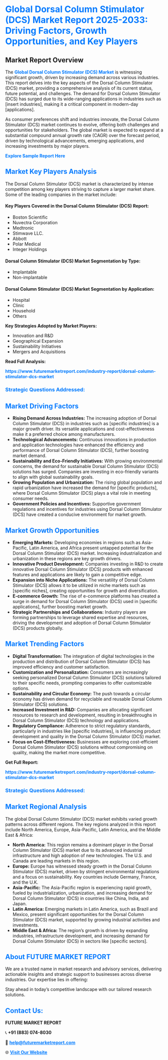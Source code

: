 <h1 style="color: #007BFF;">Global Dorsal Column Stimulator (DCS) Market Report 2025-2033: Driving Factors, Growth Opportunities, and Key Players</h1>

<section id="overview">
<h2>Market Report Overview</h2>
<p>The <a href="https://www.futuremarketreport.com/industry-report/dorsal-column-stimulator-dcs-market" style="color: #007BFF; text-decoration: none;"><strong>Global Dorsal Column Stimulator (DCS) Market</strong></a> is witnessing significant growth, driven by increasing demand across various industries. This report delves into the key aspects of the Dorsal Column Stimulator (DCS) market, providing a comprehensive analysis of its current status, future potential, and challenges. The demand for Dorsal Column Stimulator (DCS) has surged due to its wide-ranging applications in industries such as [insert industries], making it a critical component in modern-day [applications].</p>
<p>As consumer preferences shift and industries innovate, the Dorsal Column Stimulator (DCS) market continues to evolve, offering both challenges and opportunities for stakeholders. The global market is expected to expand at a substantial compound annual growth rate (CAGR) over the forecast period, driven by technological advancements, emerging applications, and increasing investments by major players.</p>
</section>

<section id="overview">
<p><a href="https://www.futuremarketreport.com/request-sample/reportId=79375" style="color: #007BFF; text-decoration: none;"><strong>Explore Sample Report Here</strong></a></p>
</section>

<section id="key-players">
<h2 style="color: #007BFF;">Market Key Players Analysis</h2>
<p>The Dorsal Column Stimulator (DCS) market is characterized by intense competition among key players striving to capture a larger market share. Some of the leading companies in the market include:</p>
<h4>Key Players Covered in the Dorsal Column Stimulator (DCS) Report:</h4>
<ul><li>Boston Scientific</li><li>Nuvectra Corporation</li><li>Medtronic</li><li>Stimwave LLC.</li><li>Abbott</li><li>Polar Medical</li><li>Integer Holdings</li></ul>
<h4>Dorsal Column Stimulator (DCS) Market Segmentation by Type:</h4>
<ul><li>Implantable</li><li>Non-implantable</li></ul>

<h4>Dorsal Column Stimulator (DCS) Market Segmentation by Application:</h4>
<ul><li>Hospital</li><li>Clinic</li><li>Household</li><li>Others</li></ul>
<p><strong>Key Strategies Adopted by Market Players:</strong></p>
<ul>
<li>Innovation and R&D</li>
<li>Geographical Expansion</li>
<li>Sustainability Initiatives</li>
<li>Mergers and Acquisitions</li>
</ul>
</section>

<section>
<p><strong>Read Full Analysis: </strong></p><a href="https://www.futuremarketreport.com/industry-report/dorsal-column-stimulator-dcs-market" style="color: #007BFF; text-decoration: none;"><strong>https://www.futuremarketreport.com/industry-report/dorsal-column-stimulator-dcs-market</strong></a>
<h3 style="color: #007BFF;">Strategic Questions Addressed:</h3>
</section>

<section id="driving-factors">
<h2 style="color: #007BFF;">Market Driving Factors</h2>
<ul>
<li><strong>Rising Demand Across Industries:</strong> The increasing adoption of Dorsal Column Stimulator (DCS) in industries such as [specific industries] is a major growth driver. Its versatile applications and cost-effectiveness make it a preferred choice among manufacturers.</li>
<li><strong>Technological Advancements:</strong> Continuous innovations in production and application technologies have enhanced the efficiency and performance of Dorsal Column Stimulator (DCS), further boosting market demand.</li>
<li><strong>Sustainability and Eco-Friendly Initiatives:</strong> With growing environmental concerns, the demand for sustainable Dorsal Column Stimulator (DCS) solutions has surged. Companies are investing in eco-friendly variants to align with global sustainability goals.</li>
<li><strong>Growing Population and Urbanization:</strong> The rising global population and rapid urbanization have increased the demand for [specific products], where Dorsal Column Stimulator (DCS) plays a vital role in meeting consumer needs.</li>
<li><strong>Government Policies and Incentives:</strong> Supportive government regulations and incentives for industries using Dorsal Column Stimulator (DCS) have created a conducive environment for market growth.</li>
</ul>
</section>

<section id="growth-opportunities">
<h2 style="color: #007BFF;">Market Growth Opportunities</h2>
<ul>
<li><strong>Emerging Markets:</strong> Developing economies in regions such as Asia-Pacific, Latin America, and Africa present untapped potential for the Dorsal Column Stimulator (DCS) market. Increasing industrialization and urbanization in these regions are key growth drivers.</li>
<li><strong>Innovative Product Development:</strong> Companies investing in R&D to create innovative Dorsal Column Stimulator (DCS) products with enhanced features and applications are likely to gain a competitive edge.</li>
<li><strong>Expansion into Niche Applications:</strong> The versatility of Dorsal Column Stimulator (DCS) allows it to be utilized in niche markets such as [specific niches], creating opportunities for growth and diversification.</li>
<li><strong>E-commerce Growth:</strong> The rise of e-commerce platforms has created a surge in demand for Dorsal Column Stimulator (DCS) used in [specific applications], further boosting market growth.</li>
<li><strong>Strategic Partnerships and Collaborations:</strong> Industry players are forming partnerships to leverage shared expertise and resources, driving the development and adoption of Dorsal Column Stimulator (DCS) products globally.</li>
</ul>
</section>

<section id="trending-factors">
<h2 style="color: #007BFF;">Market Trending Factors</h2>
<ul>
<li><strong>Digital Transformation:</strong> The integration of digital technologies in the production and distribution of Dorsal Column Stimulator (DCS) has improved efficiency and customer satisfaction.</li>
<li><strong>Customization and Personalization:</strong> Consumers are increasingly seeking personalized Dorsal Column Stimulator (DCS) solutions tailored to their specific needs, prompting companies to offer customizable options.</li>
<li><strong>Sustainability and Circular Economy:</strong> The push towards a circular economy has driven demand for recyclable and reusable Dorsal Column Stimulator (DCS) solutions.</li>
<li><strong>Increased Investment in R&D:</strong> Companies are allocating significant resources to research and development, resulting in breakthroughs in Dorsal Column Stimulator (DCS) technology and applications.</li>
<li><strong>Regulatory Compliance:</strong> Adherence to strict regulatory standards, particularly in industries like [specific industries], is influencing product development and quality in the Dorsal Column Stimulator (DCS) market.</li>
<li><strong>Focus on Cost-Effectiveness:</strong> Businesses are exploring cost-efficient Dorsal Column Stimulator (DCS) solutions without compromising on quality, making the market more competitive.</li>
</ul>
</section>

<section>
<p><strong>Get Full Report: </strong></p><a href="https://www.futuremarketreport.com/industry-report/dorsal-column-stimulator-dcs-market" style="color: #007BFF; text-decoration: none;"><strong>https://www.futuremarketreport.com/industry-report/dorsal-column-stimulator-dcs-market</strong></a>
<h3 style="color: #007BFF;">Strategic Questions Addressed:</h3>
</section>


<section id="regional-analysis">
<h2 style="color: #007BFF;">Market Regional Analysis</h2>
<p>The global Dorsal Column Stimulator (DCS) market exhibits varied growth patterns across different regions. The key regions analyzed in this report include North America, Europe, Asia-Pacific, Latin America, and the Middle East & Africa:</p>
<ul>
<li><strong>North America:</strong> This region remains a dominant player in the Dorsal Column Stimulator (DCS) market due to its advanced industrial infrastructure and high adoption of new technologies. The U.S. and Canada are leading markets in this region.</li>
<li><strong>Europe:</strong> Europe has witnessed steady growth in the Dorsal Column Stimulator (DCS) market, driven by stringent environmental regulations and a focus on sustainability. Key countries include Germany, France, and the U.K.</li>
<li><strong>Asia-Pacific:</strong> The Asia-Pacific region is experiencing rapid growth, fueled by industrialization, urbanization, and increasing demand for Dorsal Column Stimulator (DCS) in countries like China, India, and Japan.</li>
<li><strong>Latin America:</strong> Emerging markets in Latin America, such as Brazil and Mexico, present significant opportunities for the Dorsal Column Stimulator (DCS) market, supported by growing industrial activities and investments.</li>
<li><strong>Middle East & Africa:</strong> The region’s growth is driven by expanding industries, infrastructure development, and increasing demand for Dorsal Column Stimulator (DCS) in sectors like [specific sectors].</li>
</ul>
</section>

<footer>
<h2 style="color: #007BFF;">About FUTURE MARKET REPORT</h2>
<p>We are a trusted name in market research and advisory services, delivering actionable insights and strategic support to businesses across diverse industries. Our expertise lies in offering:</p>

<p>Stay ahead in today’s competitive landscape with our tailored research solutions.</p>

<h2 style="color: #007BFF;">Contact Us:</h2>
<p><strong>FUTURE MARKET REPORT</strong></p>
<p>📞 <strong>+91 (883) 074-8030</strong></p>
<p>📧 <strong><a href="mailto:help@futuremarketreport.com" style="color: #007BFF;">help@futuremarketreport.com</a></strong></p>
<p>🌐 <strong><a href="https://www.futuremarketreport.com/" style="color: #007BFF;">Visit Our Website</a></strong></p>
</footer>